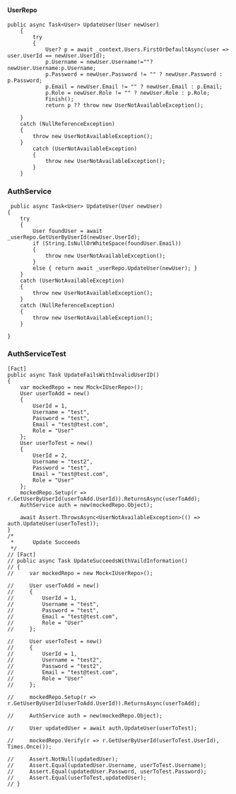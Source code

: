 #### UserRepo
    public async Task<User> UpdateUser(User newUser)
        {
            try
            {
                User? p = await _context.Users.FirstOrDefaultAsync(user => user.UserId == newUser.UserId);
                p.Username = newUser.Username!=""? newUser.Username:p.Username;
                p.Password = newUser.Password != "" ? newUser.Password : p.Password;
                p.Email = newUser.Email != "" ? newUser.Email : p.Email;
                p.Role = newUser.Role != "" ? newUser.Role : p.Role;
                Finish();
                return p ?? throw new UserNotAvailableException();

        }
        catch (NullReferenceException)
        {
            throw new UserNotAvailableException();
        }
            catch (UserNotAvailableException)
            {
                throw new UserNotAvailableException();
            }
        }
### AuthService

     public async Task<User> UpdateUser(User newUser)
    {
        try
        {
            User foundUser = await _userRepo.GetUserByUserId(newUser.UserId);
            if (String.IsNullOrWhiteSpace(foundUser.Email))
            {
                throw new UserNotAvailableException(); 
            }
            else { return await _userRepo.UpdateUser(newUser); }
        }
        catch (UserNotAvailableException)
        {
            throw new UserNotAvailableException();
        }
        catch (NullReferenceException)
        {
            throw new UserNotAvailableException();
        }

    }
    
### AuthServiceTest
    [Fact]
    public async Task UpdateFailsWithInvalidUserID()
    {
        var mockedRepo = new Mock<IUserRepo>();
        User userToAdd = new()
        {
            UserId = 1,
            Username = "test",
            Password = "test",
            Email = "test@test.com",
            Role = "User"
        };
        User userToTest = new()
        {
            UserId = 2,
            Username = "test2",
            Password = "test",
            Email = "test@test.com",
            Role = "User"
        };
        mockedRepo.Setup(r => r.GetUserByUserId(userToAdd.UserId)).ReturnsAsync(userToAdd);
        AuthService auth = new(mockedRepo.Object);

        await Assert.ThrowsAsync<UserNotAvailableException>(() => auth.UpdateUser(userToTest));
    }
    /*
     *      Update Succeeds
     */
    // [Fact]
    // public async Task UpdateSucceedsWithVaildInformation()
    // {
    //     var mockedRepo = new Mock<IUserRepo>();

    //     User userToAdd = new()
    //     {
    //         UserId = 1,
    //         Username = "test",
    //         Password = "test",
    //         Email = "test@test.com",
    //         Role = "User"
    //     };

    //     User userToTest = new()
    //     {
    //         UserId = 1,
    //         Username = "test2",
    //         Password = "test2",
    //         Email = "test@test.com",
    //         Role = "User"
    //     };

    //     mockedRepo.Setup(r => r.GetUserByUserId(userToAdd.UserId)).ReturnsAsync(userToAdd);

    //     AuthService auth = new(mockedRepo.Object);

    //     User updatedUser = await auth.UpdateUser(userToTest);

    //     mockedRepo.Verify(r => r.GetUserByUserId(userToTest.UserId), Times.Once());

    //     Assert.NotNull(updatedUser);
    //     Assert.Equal(updatedUser.Username, userToTest.Username);
    //     Assert.Equal(updatedUser.Password, userToTest.Password);
    //     Assert.Equal(userToTest,updatedUser);
    // }
